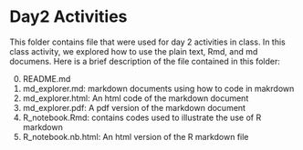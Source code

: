 # Day2 Activities

This folder contains file that were used for day 2 activities in class. In this class activity, we explored how to use the plain text, Rmd, and md documens. Here is a brief description of the file contained in this folder:

0. README.md
1. md_explorer.md: markdown documents using how to code in makrdown
2.  md_explorer.html: An html code of the markdown document
3.  md_explorer.pdf: A pdf version of the markdown document
4. R_notebook.Rmd: contains codes used to illustrate the use of R markdown
5. R_notebook.nb.html: An html version of the R markdown file

